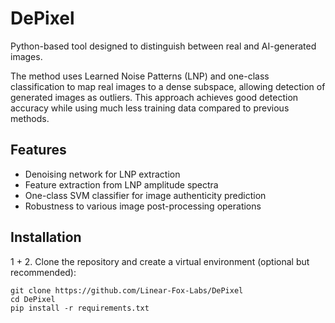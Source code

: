 # DePixel
Python-based tool designed to distinguish between real and AI-generated images.

The method uses Learned Noise Patterns (LNP) and one-class classification to map real images to a dense subspace, allowing detection of generated images as outliers. This approach achieves good detection accuracy while using much less training data compared to previous methods.

## Features

- Denoising network for LNP extraction
- Feature extraction from LNP amplitude spectra
- One-class SVM classifier for image authenticity prediction
- Robustness to various image post-processing operations

## Installation

1 + 2. Clone the repository and create a virtual environment (optional but recommended):
```
git clone https://github.com/Linear-Fox-Labs/DePixel
cd DePixel
pip install -r requirements.txt
```